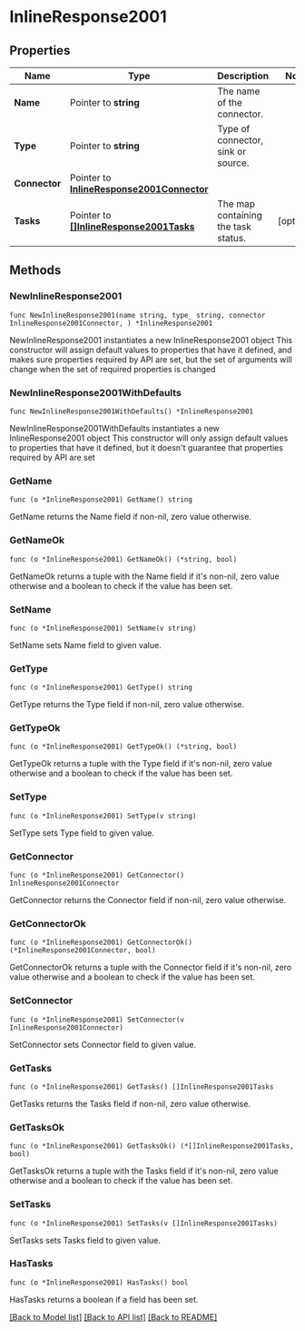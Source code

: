 # InlineResponse2001

## Properties

Name | Type | Description | Notes
------------ | ------------- | ------------- | -------------
**Name** | Pointer to **string** | The name of the connector. | 
**Type** | Pointer to **string** | Type of connector, sink or source. | 
**Connector** | Pointer to [**InlineResponse2001Connector**](inline_response_200_1_connector.md) |  | 
**Tasks** | Pointer to [**[]InlineResponse2001Tasks**](inline_response_200_1_tasks.md) | The map containing the task status. | [optional] 

## Methods

### NewInlineResponse2001

`func NewInlineResponse2001(name string, type_ string, connector InlineResponse2001Connector, ) *InlineResponse2001`

NewInlineResponse2001 instantiates a new InlineResponse2001 object
This constructor will assign default values to properties that have it defined,
and makes sure properties required by API are set, but the set of arguments
will change when the set of required properties is changed

### NewInlineResponse2001WithDefaults

`func NewInlineResponse2001WithDefaults() *InlineResponse2001`

NewInlineResponse2001WithDefaults instantiates a new InlineResponse2001 object
This constructor will only assign default values to properties that have it defined,
but it doesn't guarantee that properties required by API are set

### GetName

`func (o *InlineResponse2001) GetName() string`

GetName returns the Name field if non-nil, zero value otherwise.

### GetNameOk

`func (o *InlineResponse2001) GetNameOk() (*string, bool)`

GetNameOk returns a tuple with the Name field if it's non-nil, zero value otherwise
and a boolean to check if the value has been set.

### SetName

`func (o *InlineResponse2001) SetName(v string)`

SetName sets Name field to given value.


### GetType

`func (o *InlineResponse2001) GetType() string`

GetType returns the Type field if non-nil, zero value otherwise.

### GetTypeOk

`func (o *InlineResponse2001) GetTypeOk() (*string, bool)`

GetTypeOk returns a tuple with the Type field if it's non-nil, zero value otherwise
and a boolean to check if the value has been set.

### SetType

`func (o *InlineResponse2001) SetType(v string)`

SetType sets Type field to given value.


### GetConnector

`func (o *InlineResponse2001) GetConnector() InlineResponse2001Connector`

GetConnector returns the Connector field if non-nil, zero value otherwise.

### GetConnectorOk

`func (o *InlineResponse2001) GetConnectorOk() (*InlineResponse2001Connector, bool)`

GetConnectorOk returns a tuple with the Connector field if it's non-nil, zero value otherwise
and a boolean to check if the value has been set.

### SetConnector

`func (o *InlineResponse2001) SetConnector(v InlineResponse2001Connector)`

SetConnector sets Connector field to given value.


### GetTasks

`func (o *InlineResponse2001) GetTasks() []InlineResponse2001Tasks`

GetTasks returns the Tasks field if non-nil, zero value otherwise.

### GetTasksOk

`func (o *InlineResponse2001) GetTasksOk() (*[]InlineResponse2001Tasks, bool)`

GetTasksOk returns a tuple with the Tasks field if it's non-nil, zero value otherwise
and a boolean to check if the value has been set.

### SetTasks

`func (o *InlineResponse2001) SetTasks(v []InlineResponse2001Tasks)`

SetTasks sets Tasks field to given value.

### HasTasks

`func (o *InlineResponse2001) HasTasks() bool`

HasTasks returns a boolean if a field has been set.


[[Back to Model list]](../README.md#documentation-for-models) [[Back to API list]](../README.md#documentation-for-api-endpoints) [[Back to README]](../README.md)


